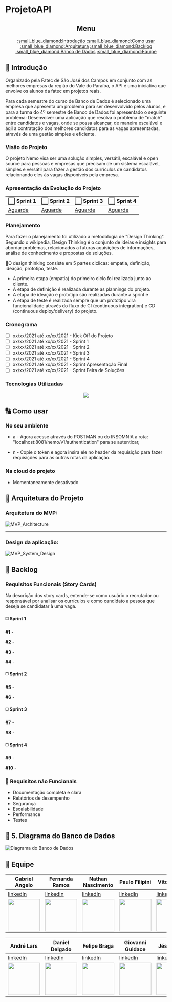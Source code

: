 # ProjetoAPI

<div align="center">
      <h2>Menu</h2>
      <p>
            <a href="#introducao"><span>:small_blue_diamond:</span>Introdução </a>
            <a href="#comousar"><span>:small_blue_diamond:</span>Como usar</a>
            <a href="#arquitetura"><span>:small_blue_diamond:</span>Arquitetura</a>
            <a href="#backlog"><span>:small_blue_diamond:</span>Backlog</a>
            <a href="#bd"><span>:small_blue_diamond:</span>Banco de Dados</a>
            <a href="#equipe"><span>:small_blue_diamond:</span>Equipe</a>
      </p>
</div>

<a name="introducao"></a>
## :scroll: Introdução

Organizado pela Fatec de São José dos Campos em conjunto com as melhores empresas da região do Vale do Paraíba, o API é uma iniciativa que envolve os alunos da fatec em projetos reais. 

Para cada semestre do curso de Banco de Dados é selecionado uma empresa que apresenta um problema para ser desenvolvido pelos alunos, e para a turma do 4º semestre de Banco de Dados foi apresentado o seguinte problema: Desenvolver uma aplicação que resolva o problema de "match" entre candidatos e vagas, onde se possa alcançar, de maneira escalável e ágil a contratação dos melhores candidatos para as vagas apresentadas, através de uma gestão simples e eficiente.

### Visão do Projeto

O projeto Nemo visa ser uma solução simples, versátil, escalável e open source para pessoas e empresas que precisam de um sistema escalável, simples e versátil para fazer a gestão dos currículos de candidatos relacionando eles às vagas disponíveis pela empresa.

### Apresentação da Evolução do Projeto
:white_large_square: Sprint 1  | :white_large_square: Sprint 2 | :white_large_square: Sprint 3 | :white_large_square:  Sprint 4  
--------- |--------- |--------- |--------- |
[Aguarde]() |[Aguarde]() |[Aguarde]() |[Aguarde]() |

### Planejamento

Para fazer o planejamento foi utilizado a metodologia de "Design Thinking". Segundo o wikipedia, Design Thinking é o conjunto de ideias e insights para abordar problemas, relacionados a futuras aquisições de informações, análise de conhecimento e propostas de soluções.

:arrows_counterclockwise:O design thinking consiste em 5 partes ciclicas: empatia, definição, ideação, prototipo, teste.

- A primeira etapa (empatia) do primeiro ciclo foi realizada junto ao cliente.
- A etapa de definição é realizada durante as plannings do projeto.
- A etapa de ideação e prototipo são realizadas durante a sprint e 
- A etapa de teste é realizada sempre que um prototipo vira funcionalidade através do fluxo de CI (continuous integration) e CD (continuous deploy/delivery) do projeto.

### Cronograma

- [ ] xx/xx/2021 até xx/xx/2021 - Kick Off do Projeto
- [ ] xx/xx/2021 até xx/xx/2021 - Sprint 1
- [ ] xx/xx/2021 até xx/xx/2021 - Sprint 2
- [ ] xx/xx/2021 até xx/xx/2021 - Sprint 3
- [ ] xx/xx/2021 até xx/xx/2021 - Sprint 4
- [ ] xx/xx/2021 até xx/xx/2021 - Sprint Apresentação Final
- [ ] xx/xx/2021 até xx/xx/2021 - Sprint Feira de Soluções

### Tecnologias Utilizadas

<div align="center">
      <img src="#">
</div>

## :capital_abcd: Como usar

### No seu ambiente

- a -  Agora acesse através do POSTMAN ou do INSOMNIA a rota: "localhost:8081/nemo/v1/authentication" para se autenticar,

- n - Copie o token e agora insira ele no header da requisição para fazer requisições para as outras rotas da aplicação. 

### Na cloud do projeto

- Momentaneamente desativado

<a name="arquitetura"></a>
## :bookmark_tabs: Arquitetura do Projeto

### Arquitetura do MVP:

![MVP_Architecture](#)

----------------------------------------------------------------------------------------------

### Design da aplicação:

![MVP_System_Design](#)

<a name="backlog"></a>
## :memo: Backlog

### Requisitos Funcionais (Story Cards)

Na descrição dos story cards, entende-se como usuário o recrutador ou responsável por analisar os currículos e como candidato a pessoa que deseja se candidatar à uma vaga.

#### :white_medium_square: Sprint 1
<strong>#1</strong> - 



<strong>#2</strong> - 

<strong>#3</strong> -

<strong>#4</strong> - 

#### :white_medium_square: Sprint 2


<strong>#5</strong> - 

<strong>#6</strong> - 

####  :white_medium_square: Sprint 3

<strong>#7</strong> - 

<strong>#8</strong> - 

#### :white_medium_square: Sprint 4

<strong>#9</strong> - 

<strong>#10</strong> - 

### :white_square_button: Requisitos não Funcionais

- Documentação completa e clara
- Relatórios de desempenho
- Segurança
- Escalabilidade
- Performance
- Testes

<a name="bd"></a>
## :floppy_disk: 5. Diagrama do Banco de Dados

 ![Diagrama do Banco de Dados](/uploads/38e76438de710b0167f9ee21c60b6734/API.png)


## :muscle: Equipe

| Gabriel Angelo | Fernanda Ramos | Nathan Nascimento | Paulo Filipini | Vitor Daniel  |
|---|---|---|---|---|
| [linkedIn](https://www.linkedin.com/in/gabriel-angelo-a4b251116/) | [linkedIn](https://www.linkedin.com/in/fernanda-ramos-de-padua-salles-44329b157/) | [linkedIn](https://www.linkedin.com/in/n4htan/) | [linkedIn](https://www.linkedin.com/in/paulo-henrique-filipini/) | [linkedIn](#) |
| <img src="https://avatars.githubusercontent.com/u/73532594?v=4" width="100px"> | <img src="https://avatars.githubusercontent.com/u/55774508?v=4" width="100px"> | <img src="https://avatars.githubusercontent.com/u/19509794?v=4" width="100px"> | <img src="https://avatars.githubusercontent.com/u/45483678?v=4" width="100px"> | <img src="https://avatars.githubusercontent.com/u/55815066?v=4" width="100px"> |





| André Lars | Daniel Delgado | Felipe Braga | Giovanni Guidace | Jéssica Isri  |
|---|---|---|---|---|
| [linkedIn](https://www.linkedin.com/in/andre-lars-da-cunha/) | [linkedIn](https://www.linkedin.com/in/daniel-delgado-274096194/) | [linkedIn](https://www.linkedin.com/in/felipegbraga/) |  [linkedIn](https://www.linkedin.com/in/giovanni-guidace-61982812a/) | [linkedIn](https://www.linkedin.com/in/jessica-dias1/) |
| <img src="https://avatars.githubusercontent.com/u/26588283?v=4" width="100px"> | <img src="https://avatars.githubusercontent.com/u/50891053?v=4" width="100px"> | <img src="https://avatars.githubusercontent.com/u/13703888?v=4" width="100px"> | <img src="https://avatars.githubusercontent.com/u/62898187?v=4" width="100px"> | <img src="https://avatars.githubusercontent.com/u/65822756?v=4" width="100px"> |

